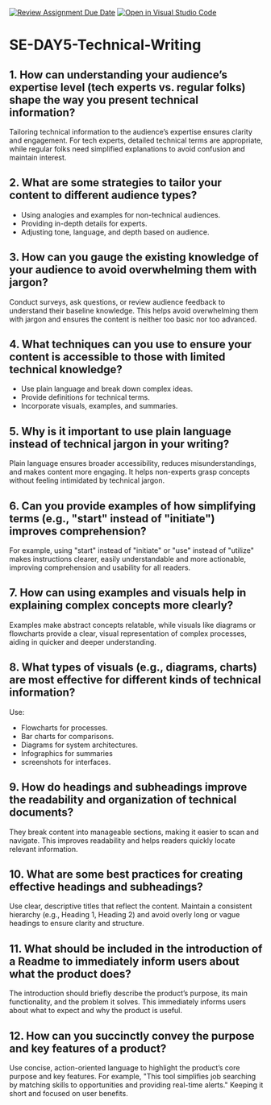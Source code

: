 [![Review Assignment Due Date](https://classroom.github.com/assets/deadline-readme-button-22041afd0340ce965d47ae6ef1cefeee28c7c493a6346c4f15d667ab976d596c.svg)](https://classroom.github.com/a/zsAR-pyY)
[![Open in Visual Studio Code](https://classroom.github.com/assets/open-in-vscode-2e0aaae1b6195c2367325f4f02e2d04e9abb55f0b24a779b69b11b9e10269abc.svg)](https://classroom.github.com/online_ide?assignment_repo_id=18458507&assignment_repo_type=AssignmentRepo)
# SE-DAY5-Technical-Writing
## 1. How can understanding your audience’s expertise level (tech experts vs. regular folks) shape the way you present technical information?
Tailoring technical information to the audience’s expertise ensures clarity and engagement. For tech experts, detailed technical terms are appropriate, while regular folks need simplified explanations to avoid confusion and maintain interest.

## 2. What are some strategies to tailor your content to different audience types?
- Using analogies and examples for non-technical audiences.
- Providing in-depth details for experts.
- Adjusting tone, language, and depth based on audience.

## 3. How can you gauge the existing knowledge of your audience to avoid overwhelming them with jargon?
Conduct surveys, ask questions, or review audience feedback to understand their baseline knowledge. This helps avoid overwhelming them with jargon and ensures the content is neither too basic nor too advanced.

## 4. What techniques can you use to ensure your content is accessible to those with limited technical knowledge?
- Use plain language and break down complex ideas.
- Provide definitions for technical terms.
- Incorporate visuals, examples, and summaries.

## 5. Why is it important to use plain language instead of technical jargon in your writing?
Plain language ensures broader accessibility, reduces misunderstandings, and makes content more engaging. It helps non-experts grasp concepts without feeling intimidated by technical jargon.

## 6. Can you provide examples of how simplifying terms (e.g., "start" instead of "initiate") improves comprehension?
For example, using "start" instead of "initiate" or "use" instead of "utilize" makes instructions clearer, easily understandable and more actionable, improving comprehension and usability for all readers.

## 7. How can using examples and visuals help in explaining complex concepts more clearly?
Examples make abstract concepts relatable, while visuals like diagrams or flowcharts provide a clear, visual representation of complex processes, aiding in quicker and deeper understanding.

## 8. What types of visuals (e.g., diagrams, charts) are most effective for different kinds of technical information?
Use:
- Flowcharts for processes.
- Bar charts for comparisons.
- Diagrams for system architectures.
- Infographics for summaries
- screenshots for interfaces.
  
## 9. How do headings and subheadings improve the readability and organization of technical documents?
They break content into manageable sections, making it easier to scan and navigate. This improves readability and helps readers quickly locate relevant information.

## 10. What are some best practices for creating effective headings and subheadings?
Use clear, descriptive titles that reflect the content. Maintain a consistent hierarchy (e.g., Heading 1, Heading 2) and avoid overly long or vague headings to ensure clarity and structure.

## 11. What should be included in the introduction of a Readme to immediately inform users about what the product does?
The introduction should briefly describe the product’s purpose, its main functionality, and the problem it solves. This immediately informs users about what to expect and why the product is useful.

## 12. How can you succinctly convey the purpose and key features of a product?
Use concise, action-oriented language to highlight the product’s core purpose and key features. For example, "This tool simplifies job searching by matching skills to opportunities and providing real-time alerts." Keeping it short and focused on user benefits.
